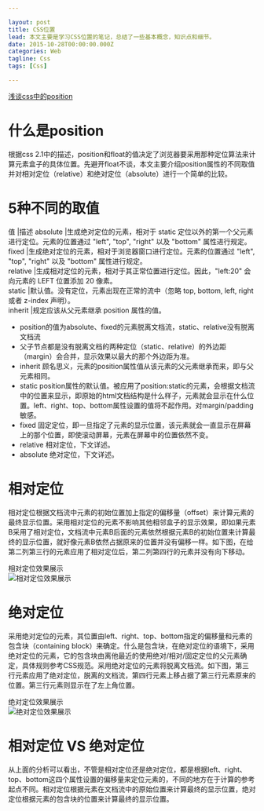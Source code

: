 ```yaml
---

layout: post  
title: CSS位置  
lead: 本文主要是学习CSS位置的笔记，总结了一些基本概念，知识点和细节。  
date: 2015-10-28T00:00:00.000Z  
categories: Web  
tagline: Css  
tags: [Css]

---
```


[浅谈css中的position](http://www.cnblogs.com/bingooo/p/4786909.html)

# 什么是position

根据css 2.1中的描述，position和float的值决定了浏览器要采用那种定位算法来计算元素盒子的具体位置。先避开float不谈，本文主要介绍position属性的不同取值并对相对定位（relative）和绝对定位（absolute）进行一个简单的比较。

# 5种不同的取值

值 |描述
absolute |生成绝对定位的元素，相对于 static 定位以外的第一个父元素进行定位。元素的位置通过 "left", "top", "right" 以及 "bottom" 属性进行规定。  
fixed |生成绝对定位的元素，相对于浏览器窗口进行定位。元素的位置通过 "left", "top", "right" 以及 "bottom" 属性进行规定。  
relative |生成相对定位的元素，相对于其正常位置进行定位。因此，"left:20" 会向元素的 LEFT 位置添加 20 像素。  
static |默认值。没有定位，元素出现在正常的流中（忽略 top, bottom, left, right 或者 z-index 声明）。  
inherit |规定应该从父元素继承 position 属性的值。  

-	position的值为absolute、fixed的元素脱离文档流，static、relative没有脱离文档流  
-	父子节点都是没有脱离文档的两种定位（static、relative）的外边距（margin）会合并，显示效果以最大的那个外边距为准。
-	inherit 顾名思义，元素的position属性值从该元素的父元素继承而来，即与父元素相同。  
-	static position属性的默认值。被应用了position:static的元素，会根据文档流中的位置来显示，即原始的html文档结构是什么样子，元素就会显示在什么位置。left、right、top、bottom属性设置的值将不起作用。对margin/padding敏感。  
-	fixed 固定定位，即一旦指定了元素的显示位置，该元素就会一直显示在屏幕上的那个位置，即使滚动屏幕，元素在屏幕中的位置依然不变。  
-	relative 相对定位，下文详述。  
-	absolute 绝对定位，下文详述。  

# 相对定位

相对定位根据文档流中元素的初始位置加上指定的偏移量（offset）来计算元素的最终显示位置。采用相对定位的元素不影响其他相邻盒子的显示效果，即如果元素B采用了相对定位，文档流中元素B后面的元素依然根据元素B的初始位置来计算最终的显示位置，就好像元素B依然占据原来的位置并没有偏移一样。如下图，在给第二列第三行的元素应用了相对定位后，第二列第四行的元素并没有向下移动。

相对定位效果展示  
<img src="http://images2015.cnblogs.com/blog/807194/201509/807194-20150906193401717-919330878.png" title="relative position" alt="相对定位效果展示" />

# 绝对定位

采用绝对定位的元素，其位置由left、right、top、bottom指定的偏移量和元素的包含块（containing block）来确定。什么是包含块，在绝对定位的语境下，采用绝对定位的元素，它的包含块由离他最近的使用绝对/相对/固定定位的父元素确定，具体规则参考CSS规范。采用绝对定位的元素将脱离文档流。如下图，第三行元素应用了绝对定位，脱离的文档流，第四行元素上移占据了第三行元素原来的位置。第三行元素则显示在了左上角位置。

绝对定位效果展示  
<img src="http://images2015.cnblogs.com/blog/807194/201509/807194-20150906193437201-496628392.png" title="absolute position" alt="绝对定位效果展示" />

# 相对定位 VS 绝对定位

从上面的分析可以看出，不管是相对定位还是绝对定位，都是根据left、right、top、bottom这四个属性设置的偏移量来定位元素的，不同的地方在于计算的参考起点不同。相对定位根据元素在文档流中的原始位置来计算最终的显示位置，绝对定位根据元素的包含块的位置来计算最终的显示位置。
